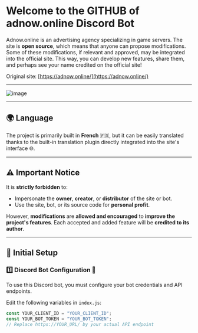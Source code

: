 # Welcome to the GITHUB of **adnow.online Discord Bot**

Adnow.online is an advertising agency specializing in game servers. The site is **open source**, which means that anyone can propose modifications. Some of these modifications, if relevant and approved, may be integrated into the official site. This way, you can develop new features, share them, and perhaps see your name credited on the official site!

Original site: [https://adnow.online/](https://adnow.online/)

---

![image](https://github.com/user-attachments/assets/b0f0c615-6052-44cb-baa3-f9806d5b63e8)

---

## 🌍 Language

The project is primarily built in **French** 🇫🇷, but it can be easily translated thanks to the built-in translation plugin directly integrated into the site's interface 🌐.

---

## ⚠️ Important Notice

It is **strictly forbidden** to:

* Impersonate the **owner**, **creator**, or **distributor** of the site or bot.
* Use the site, bot, or its source code for **personal profit**.

However, **modifications** are **allowed and encouraged** to **improve the project's features**. Each accepted and added feature will be **credited to its author**.

---

## 🔧 Initial Setup

### 1️⃣ Discord Bot Configuration 🤖

To use this Discord bot, you must configure your bot credentials and API endpoints.

Edit the following variables in `index.js`:

```js
const YOUR_CLIENT_ID = "YOUR_CLIENT_ID";
const YOUR_BOT_TOKEN = "YOUR_BOT_TOKEN";
// Replace https://YOUR_URL/ by your actual API endpoint
